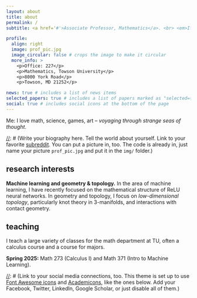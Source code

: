 ```yaml
---
layout: about
title: about
permalink: /
subtitle: <a href='#'>Associate Professor, Mathematics</a>. <br> <em>If you cannot solve a problem, there is a related easier one that you <strong>can</strong> solve. Find it.</em> -P&oacute;lya (<em>ish</em>)

profile:
  align: right
  image: prof_pic.jpg
  image_circular: false # crops the image to make it circular
  more_info: >
    <p>Office: 227</p>
    <p>Mathematics, Towson University</p>
    <p>8000 York Road</p>
    <p>Towson, MD 21252</p>

news: true # includes a list of news items
selected_papers: true # includes a list of papers marked as "selected={true}"
social: true # includes social icons at the bottom of the page
---
```


Me: I love math, science, games, art &ndash; _voyaging through strange seas of thought_.

[//]: # (Write your biography here. Tell the world about yourself. Link to your favorite [subreddit](http://reddit.com). You can put a picture in, too. The code is already in, just name your picture `prof_pic.jpg` and put it in the `img/` folder.)

[//]: # (Put your address / P.O. box / other info right below your picture. You can also disable any of these elements by editing `profile` property of the YAML header of your `_pages/about.md`. Edit `_bibliography/papers.bib` and Jekyll will render your publications page automatically.)

## research interests
**Machine learning and geometry &amp; topology.** In the area of machine learning, I have recently focused on the mathematical structure of ReLU neural networks. In geometry and topology, I focus on _low-dimensional topology_, particularly knot theory in 3-manifolds, and interactions with contact geometry.

## teaching
I teach a large variety of classes for the math department at TU, often a calculus course and a course for majors. 

**Spring 2025:** Math 273 (Calculus I) and Math 371 (Intro to Machine Learning).

[//]: # (Link to your social media connections, too. This theme is set up to use [Font Awesome icons](https://fontawesome.com/) and [Academicons](https://jpswalsh.github.io/academicons/), like the ones below. Add your Facebook, Twitter, LinkedIn, Google Scholar, or just disable all of them.)
